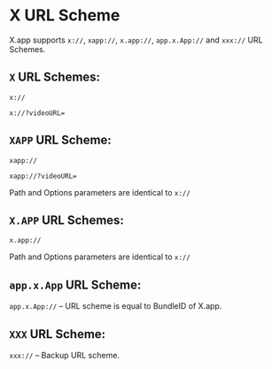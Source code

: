 # X URL Scheme

X.app supports `x://`, `xapp://`, `x.app://`, `app.x.App://` and `xxx://` URL Schemes.

## `X` URL Schemes:
`x://`

`x://?videoURL=`


## `XAPP` URL Scheme:
`xapp://`

`xapp://?videoURL=`

Path and Options parameters are identical to `x://`


## `X.APP` URL Schemes:
`x.app://`

Path and Options parameters are identical to `x://`


## `app.x.App` URL Scheme:
`app.x.App://` – URL scheme is equal to BundleID of X.app.


## `XXX` URL Scheme:
`xxx://` – Backup URL scheme.

